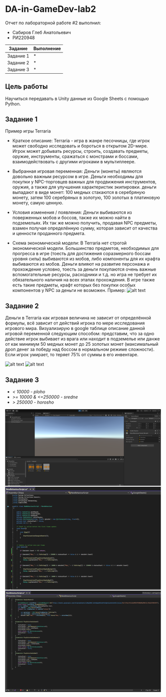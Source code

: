 # DA-in-GameDev-lab2
Отчет по лабораторной работе #2 выполнил:
- Сабиров Глеб Анатольевич
- РИ220948


| Задание | Выполнение |
| ------ | ------ |
| Задание 1 | * |
| Задание 2 | * |
| Задание 3 | * |

## Цель работы
Научиться передавать в Unity данные из Google Sheets с помощью Python.
## Задание 1
Пример игры Terraria
- Краткое описание: Terraria - игра в жанре песочницы, где игрок может свободно исследовать и бороться в открытом 2D-мире. Игрок может добывать ресурсы, строить, создавать предметы, оружие, инструменты, сражаться с монстрами и боссами, взаимодействовать с другими игроками в мультиплеере.

- Выбранная игровая переменная:
  Деньги (монеты) являются довольно важным ресурсом в игре. Деньги необходимы для покупки у NPC-торговцев важных для продвижения инструментов, оружия, а также для улучшения характеристик экипировки. деньги выпадают в виде монет: 100 медных стакаются в серебряную монету, затем 100 серебряных в золотую, 100 золотых в платиновую монету, самую ценную.
  
- Условия изменения / появления:
  Деньги выбиваются из поверженных мобов и боссов, также их можно найти в подземельях. Их так же можно получить, продавая NPC предметы, взамен получая определённую сумму, которая зависит от качества и ценности проданного предмета.

- Схема экономической модели:
  В Terraria нет строгой экономической модели. Большинство предметов, необходимых для прогресса в игре (тоесть для достижения соразмерного боссам уровня силы) выбиваются из мобов, либо компоненты для их крафта выбиваются из мобов. Деньги влияют на развитие персонажа и прохождение условно, тоесть за деньги покупаются очень важные вспомогательные ресурсы, расходники и т.д. но игра не требует их обязательного наличия на всех этапах прохождения. В игре также есть такие предметы, крафт которых без покупки особых компонентов у NPC за деньги не возможен.
Пример:
![alt text](https://github.com/nosova666/DA-ingame-labwork2/blob/main/%D1%81%D1%85%D0%B5%D0%BC%D0%BA%D0%B0.jpg)
  
## Задание 2
Деньги в Terraria как игровая величина не зависит от определённой формулы, всё зависит от действий игрока по мере исследования игрового мира. Визуализирую в google таблице описание данной игровой переменной следующим способом: представим, что за одно действие игрок выбивает из врага или находит в подземелье или данже от как минимум 50 медных монет до 25 золотых монет (максимальный дроп денег за победу над боссом в нормальном режиме сложности). Если игрок умирает, то теряет 75% от суммы в его инвентаре.


![alt text](https://github.com/nosova666/DA-ingame-labwork2/blob/main/screenshot%201.png)
![alt text](https://github.com/nosova666/DA-ingame-labwork2/blob/main/screenshot%202.png)

## Задание 3
- _< 10000 - ploho_
- _>= 10000 & <=250000 - sredne_
- _> 250000 - horosho_

![alt text](https://github.com/nosova666/DA-in-GameDev-lab2/blob/main/screenshot%203.png)
![alt text](https://github.com/nosova666/DA-in-GameDev-lab2/blob/main/screenshot%204.png)
![alt text](https://github.com/nosova666/DA-in-GameDev-lab2/blob/main/screenshot%205.png)

